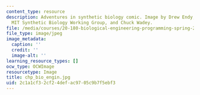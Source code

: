 ```yaml
---
content_type: resource
description: Adventures in synthetic biology comic. Image by Drew Endy, Isadora Deese,
  MIT Synthetic Biology Working Group, and Chuck Wadey.
file: /media/courses/20-180-biological-engineering-programming-spring-2006/2c1a1cf32cf24defac9705c9b7f5ebf3_chp_bio_engin.jpg
file_type: image/jpeg
image_metadata:
  caption: ''
  credit: ''
  image-alt: ''
learning_resource_types: []
ocw_type: OCWImage
resourcetype: Image
title: chp_bio_engin.jpg
uid: 2c1a1cf3-2cf2-4def-ac97-05c9b7f5ebf3
---
```

